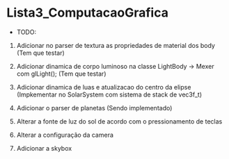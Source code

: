 # Lista3_ComputacaoGrafica

- TODO: 
1.   Adicionar no parser de textura as propriedades de material dos body (Tem que testar)

2.  Adicionar dinamica de corpo luminoso na classe LightBody -> Mexer com glLight(); (Tem que testar)

3.  Adicionar dinamica de luas e atualizacao do centro da elipse (Impkementar no SolarSystem com sistema de stack de vec3f_t)

4.  Adicionar o parser de planetas (Sendo implementado)

5.  Alterar a fonte de luz do sol de acordo com o pressionamento de teclas

6.  Alterar a configuração da camera 

7.  Adicionar a skybox